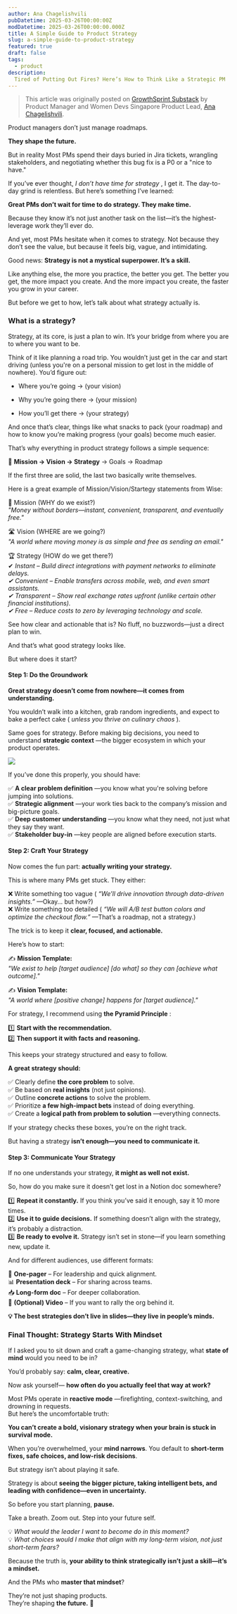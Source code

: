 ```yaml
---
author: Ana Chagelishvili
pubDatetime: 2025-03-26T00:00:00Z
modDatetime: 2025-03-26T00:00:00.000Z
title: A Simple Guide to Product Strategy
slug: a-simple-guide-to-product-strategy
featured: true
draft: false
tags:
  - product
description:
  Tired of Putting Out Fires? Here’s How to Think Like a Strategic PM
---
```


> This article was originally posted on [GrowthSprint Substack](https://anasgrowthsprint.substack.com/p/a-simple-guide-to-product-strategy) by Product Manager and Women Devs Singapore Product Lead, [Ana Chagelishvili](https://www.linkedin.com/in/anachagelishvili/).

Product managers don’t just manage roadmaps.

 **They shape the future.**

But in reality Most PMs spend their days buried in Jira tickets, wrangling stakeholders, and negotiating whether this bug fix is a P0 or a "nice to have."

If you’ve ever thought, _I don’t have time for strategy_ , I get it. The day-to-day grind is relentless. But here’s something I’ve learned:

 **Great PMs don’t wait for time to do strategy. They make time.**

Because they know it’s not just another task on the list—it’s the highest-leverage work they’ll ever do.

And yet, most PMs hesitate when it comes to strategy. Not because they don’t see the value, but because it feels big, vague, and intimidating.

Good news: **Strategy is not a mystical superpower. It’s a skill.**

Like anything else, the more you practice, the better you get. The better you get, the more impact you create. And the more impact you create, the faster you grow in your career.

But before we get to how, let’s talk about what strategy actually is.

###  **What is a strategy?**

Strategy, at its core, is just a plan to win. It’s your bridge from where you are to where you want to be.

Think of it like planning a road trip. You wouldn’t just get in the car and start driving (unless you're on a personal mission to get lost in the middle of nowhere). You’d figure out:

  * Where you’re going → (your vision)

  * Why you’re going there → (your mission)

  * How you’ll get there → (your strategy)




And once that’s clear, things like what snacks to pack (your roadmap) and how to know you’re making progress (your goals) become much easier.

That’s why everything in product strategy follows a simple sequence:

🎯 **Mission → Vision → Strategy** → Goals → Roadmap

If the first three are solid, the last two basically write themselves.

Here is a great example of Mission/Vision/Startegy statements from Wise:

🚀 Mission (WHY do we exist?)  
 _"Money without borders—instant, convenient, transparent, and eventually free."_

🛣️ Vision (WHERE are we going?)  
 _"A world where moving money is as simple and free as sending an email."_

🏆 Strategy (HOW do we get there?)  
✔ _Instant – Build direct integrations with payment networks to eliminate delays.  
✔ Convenient – Enable transfers across mobile, web, and even smart assistants.  
✔ Transparent – Show real exchange rates upfront (unlike certain other financial institutions).  
✔ Free – Reduce costs to zero by leveraging technology and scale._

See how clear and actionable that is? No fluff, no buzzwords—just a direct plan to win.

And that’s what good strategy looks like.

But where does it start?

####  **Step 1: Do the Groundwork**

 **Great strategy doesn’t come from nowhere—it comes from understanding.**

You wouldn’t walk into a kitchen, grab random ingredients, and expect to bake a perfect cake ( _unless you thrive on culinary chaos_ ).

Same goes for strategy. Before making big decisions, you need to understand **strategic context** —the bigger ecosystem in which your product operates.

[![](https://substackcdn.com/image/fetch/w_1456,c_limit,f_auto,q_auto:good,fl_progressive:steep/https%3A%2F%2Fsubstack-post-media.s3.amazonaws.com%2Fpublic%2Fimages%2F312f6ed1-b09b-4cdb-be2b-f440b5ddd9fe_296x311.png)](https://substackcdn.com/image/fetch/f_auto,q_auto:good,fl_progressive:steep/https%3A%2F%2Fsubstack-post-media.s3.amazonaws.com%2Fpublic%2Fimages%2F312f6ed1-b09b-4cdb-be2b-f440b5ddd9fe_296x311.png)

If you’ve done this properly, you should have:

✅ **A clear problem definition** —you know what you're solving before jumping into solutions.  
✅ **Strategic alignment** —your work ties back to the company’s mission and big-picture goals.  
✅ **Deep customer understanding** —you know what they need, not just what they say they want.  
✅ **Stakeholder buy-in** —key people are aligned before execution starts.

####  **Step 2: Craft Your Strategy**

Now comes the fun part: **actually writing your strategy.**

This is where many PMs get stuck. They either:

❌ Write something too vague ( _“We’ll drive innovation through data-driven insights.”_ —Okay… but how?)  
❌ Write something too detailed ( _“We will A/B test button colors and optimize the checkout flow.”_ —That’s a roadmap, not a strategy.)

The trick is to keep it **clear, focused, and actionable.**

Here’s how to start:

✍️ **Mission Template:**  
 _"We exist to help [target audience] [do what] so they can [achieve what outcome]."_

✍️ **Vision Template:**  
 _"A world where [positive change] happens for [target audience]."_

For strategy, I recommend using **the Pyramid Principle** :

1️⃣ **Start with the recommendation.**  
2️⃣ **Then support it with facts and reasoning.**

This keeps your strategy structured and easy to follow.

 **A great strategy should:**

✅ Clearly define **the core problem** to solve.  
✅ Be based on **real insights** (not just opinions).  
✅ Outline **concrete actions** to solve the problem.  
✅ Prioritize **a few high-impact bets** instead of doing everything.  
✅ Create a **logical path from problem to solution** —everything connects.

If your strategy checks these boxes, you’re on the right track.

But having a strategy **isn’t enough—you need to communicate it.**

####  **Step 3: Communicate Your Strategy**

If no one understands your strategy, **it might as well not exist.**

So, how do you make sure it doesn’t get lost in a Notion doc somewhere?

1️⃣ **Repeat it constantly.** If you think you’ve said it enough, say it 10 more times.  
2️⃣ **Use it to guide decisions.** If something doesn’t align with the strategy, it’s probably a distraction.  
3️⃣ **Be ready to evolve it.** Strategy isn’t set in stone—if you learn something new, update it.

And for different audiences, use different formats:

📄 **One-pager** – For leadership and quick alignment.  
📊 **Presentation deck** – For sharing across teams.  
📥 **Long-form doc** – For deeper collaboration.  
🎥 **(Optional) Video** – If you want to rally the org behind it.

 **💡 The best strategies don’t live in slides—they live in people’s minds.**

### Final Thought: Strategy Starts With Mindset

If I asked you to sit down and craft a game-changing strategy, what **state of mind** would you need to be in?

You’d probably say: **calm, clear, creative.**

Now ask yourself— **how often do you actually feel that way at work?**

Most PMs operate in **reactive mode** —firefighting, context-switching, and drowning in requests.  
But here’s the uncomfortable truth:

 **You can’t create a bold, visionary strategy when your brain is stuck in survival mode.**

When you’re overwhelmed, your **mind narrows**. You default to **short-term fixes, safe choices, and low-risk decisions**.

But strategy isn’t about playing it safe.

Strategy is about **seeing the bigger picture, taking intelligent bets, and leading with confidence—even in uncertainty.**

So before you start planning, **pause.**

Take a breath. Zoom out. Step into your future self.

💡 _What would the leader I want to become do in this moment?_  
💡 _What choices would I make that align with my long-term vision, not just short-term fears?_

Because the truth is, **your ability to think strategically isn’t just a skill—it’s a mindset.**

And the PMs who **master that mindset**?

They’re not just shaping products.  
They’re shaping **the future.** 🚀
